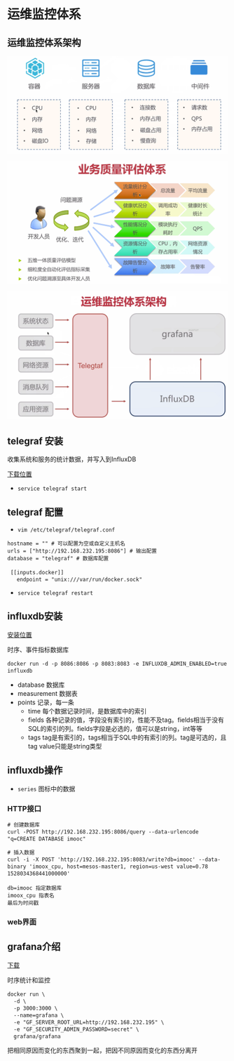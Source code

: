 # 运维监控体系

## 运维监控体系架构

![](./images/7.png)

![](./images/8.png)

![](./images/9.png)

## telegraf 安装

收集系统和服务的统计数据，并写入到InfluxDB

 [下载位置](https://www.influxdata.com/time-series-platform/telegraf/)

- `service telegraf start`

## telegraf 配置

* `vim /etc/telegraf/telegraf.conf`

````
hostname = "" # 可以配置为空或自定义主机名
urls = ["http://192.168.232.195:8086"] # 输出配置
database = "telegraf" # 数据库配置

 [[inputs.docker]]
   endpoint = "unix:///var/run/docker.sock"
````

* `service telegraf restart`

## influxdb安装

[安装位置](https://portal.influxdata.com/downloads/)

时序、事件指标数据库

````
docker run -d -p 8086:8086 -p 8083:8083 -e INFLUXDB_ADMIN_ENABLED=true influxdb
````

* database 数据库
* measurement 数据表
* points 记录，每一条
  * time 每个数据记录时间，是数据库中的索引
  * fields 各种记录的值，字段没有索引的，性能不及tag。fields相当于没有SQL的索引的列。fields字段是必选的，值可以是string，int等等
  * tags tag是有索引的，tags相当于SQL中的有索引的列。tag是可选的，且tag value只能是string类型

## influxdb操作

* `series` 图标中的数据

### HTTP接口

````
# 创建数据库
curl -POST http://192.168.232.195:8086/query --data-urlencode "q=CREATE DATABASE imooc"
````

````
# 插入数据
curl -i -X POST 'http://192.168.232.195:8083/write?db=imooc' --data-binary 'imoox_cpu, host=mesos-master1, region=us-west value=0.78 1528034368441000000'

db=imooc 指定数据库
imoox_cpu 指表名
最后为时间戳
````

### web界面

## grafana介绍

[下载](https://grafana.com/docs/installation/docker/)

时序统计和监控

```
docker run \
  -d \
  -p 3000:3000 \
  --name=grafana \
  -e "GF_SERVER_ROOT_URL=http://192.168.232.195" \
  -e "GF_SECURITY_ADMIN_PASSWORD=secret" \
  grafana/grafana
```





把相同原因而变化的东西聚到一起，把因不同原因而变化的东西分离开